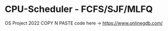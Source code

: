 # CPU-Scheduler - FCFS/SJF/MLFQ
OS Project 2022 
COPY N PASTE code here -> https://www.onlinegdb.com/
